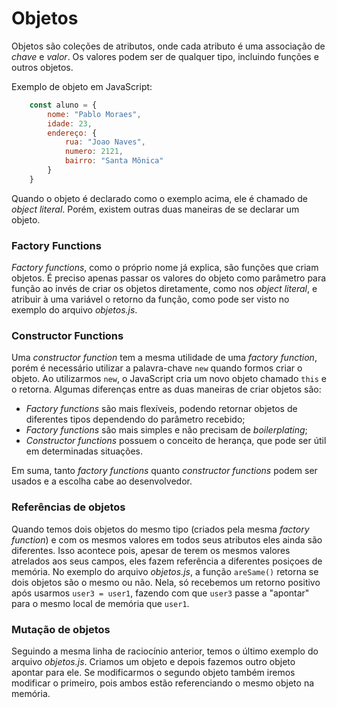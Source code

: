 # Objetos

Objetos são coleções de atributos, onde cada atributo é uma associação de _chave_ e _valor_. Os valores 
podem ser de qualquer tipo, incluindo funções e outros objetos. 

Exemplo de objeto em JavaScript: 

```javascript
    const aluno = {
        nome: "Pablo Moraes",
        idade: 23,
        endereço: {
            rua: "Joao Naves",
            numero: 2121,
            bairro: "Santa Mônica"
        }
    } 
```

Quando o objeto é declarado como o exemplo acima, ele é chamado de _object literal_. Porém, existem outras duas maneiras de se declarar um objeto.


### Factory Functions

_Factory functions_, como o próprio nome já explica, são funções que criam objetos. É preciso apenas passar os valores do objeto como parâmetro para função ao invés de criar os objetos diretamente, como nos _object literal_, e atribuir à uma variável o retorno da função, como pode ser visto no exemplo do arquivo _objetos.js_. 
 

### Constructor Functions
Uma _constructor function_ tem a mesma utilidade de uma _factory function_, porém é necessário utilizar a palavra-chave `new` quando formos criar o objeto. Ao utilizarmos `new`, o JavaScript cria um novo objeto chamado `this` e o retorna. 
Algumas diferenças entre as duas maneiras de criar objetos são:  
- _Factory functions_ são mais flexíveis, podendo retornar objetos de diferentes tipos dependendo do parâmetro recebido;
- _Factory functions_ são mais simples e não precisam de _boilerplating_;
- _Constructor functions_ possuem o conceito de herança, que pode ser útil em determinadas situações.

Em suma, tanto _factory functions_ quanto _constructor functions_ podem ser usados e a escolha cabe ao desenvolvedor. 

### Referências de objetos
Quando temos dois objetos do mesmo tipo (criados pela mesma _factory function_) e com os mesmos valores em todos seus atributos eles ainda são diferentes. Isso acontece pois, apesar de terem os mesmos valores atrelados aos seus campos, eles fazem referência a diferentes posiçoes de memória. No exemplo do arquivo _objetos.js_, a função `areSame()` retorna se dois objetos são o mesmo ou não. Nela, só recebemos um retorno positivo após usarmos `user3 = user1`, fazendo com que `user3` passe a "apontar" para o mesmo local de memória que `user1`.

### Mutação de objetos

Seguindo a mesma linha de raciocínio anterior, temos o último exemplo do arquivo _objetos.js_. Criamos um objeto e depois fazemos outro objeto apontar para ele. Se modificarmos o segundo objeto também iremos modificar o primeiro, pois ambos estão referenciando o mesmo objeto na memória. 





